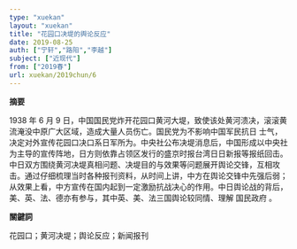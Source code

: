```yaml
---
type: "xuekan"
layout: "xuekan"
title: "花园口决堤的舆论反应"
date: 2019-08-25
auth: ["宁轩","路阳","李越"]
subject: ["近现代"]
from: ["2019春"]
url: xuekan/2019chun/6
---
```


**摘要**      

 1938 年 6 月 9 日，中国国民党炸开花园口黄河大堤，致使该处黄河溃决，滚滚黄流淹没中原广大区域，造成大量人员伤亡。国民党为不影响中国军民抗日 士气，决定对外宣传花园口决口系日军所为。中央社公布决堤消息后，中国形成以中央社为主导的宣传阵地，日方则依靠占领区发行的<v>盛京时报</v><v>台湾日日新报</v>等报纸回击。中日双方围绕黄河决堤真相问题、决堤目的与效果等问题展开舆论交锋，互相攻击。通过仔细梳理当时各种报刊资料，从时间上讲，中方在舆论交锋中先强后弱；从效果上看，中方宣传在国内起到一定激励抗战决心的作用。中日舆论战的背后，美、英、法、德亦有参与，其中英、美、法三国舆论较同情、理解 国民政府 。

**關鍵詞**

花园口；黄河决堤；舆论反应；新闻报刊
